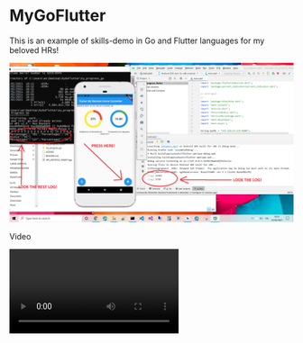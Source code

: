 # MyGoFlutter
This is an example of skills-demo in Go and Flutter languages ​​for my beloved HRs!

![Alt text](/DEMO.PNG "DEMO for my HRs!")

Video

![](VID_20210122_165657.3gp)
